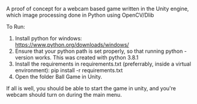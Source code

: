 A proof of concept for a webcam based game written in the Unity engine, which image processing done in Python using OpenCV/Dlib

To Run:

1. Install python for windows: https://www.python.org/downloads/windows/
2. Ensure that your python path is set properly, so that running python -version works. This was created with python 3.8.1
3. Install the requirements in requirements.txt (preferrably, inside a virtual environment): pip install -r requirements.txt
4. Open the folder Ball Game in Unity.

If all is well, you should be able to start the game in unity, and you're webcam should turn on during the main menu.